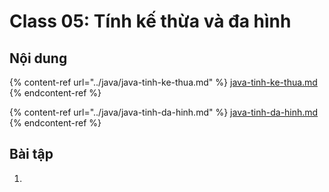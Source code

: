 # Class 05: Tính kế thừa và đa hình

## Nội dung

{% content-ref url="../java/java-tinh-ke-thua.md" %}
[java-tinh-ke-thua.md](../java/java-tinh-ke-thua.md)
{% endcontent-ref %}

{% content-ref url="../java/java-tinh-da-hinh.md" %}
[java-tinh-da-hinh.md](../java/java-tinh-da-hinh.md)
{% endcontent-ref %}





## Bài tập

1.
